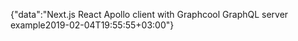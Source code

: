 {"data":"Next.js React Apollo client with Graphcool GraphQL server example2019-02-04T19:55:55+03:00"}
